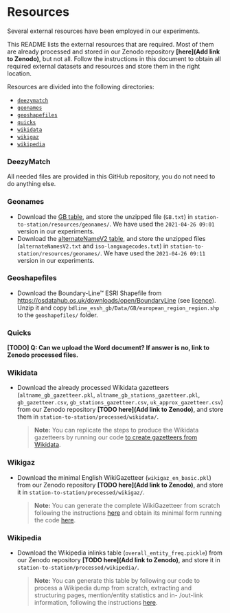 # Resources

Several external resources have been employed in our experiments.

This README lists the external resources that are required. Most of them are already processed and stored in our Zenodo repository **[here](Add link to Zenodo)**, but not all. Follow the instructions in this document to obtain all required external datasets and resources and store them in the right location.

Resources are divided into the following directories:
* [`deezymatch`](#deezymatch)
* [`geonames`](#geonames)
* [`geoshapefiles`](#geoshapefiles)
* [`quicks`](#quicks)
* [`wikidata`](#wikidata)
* [`wikigaz`](#wikigaz)
* [`wikipedia`](#wikipedia)

### DeezyMatch

All needed files are provided in this GitHub repository, you do not need to do anything else.

### Geonames

* Download the [GB table](http://download.geonames.org/export/dump/GB.zip), and store the unzipped file (`GB.txt`) in `station-to-station/resources/geonames/`. We have used the `2021-04-26 09:01` version in our experiments.
* Download the [alternateNameV2 table](http://download.geonames.org/export/dump/alternateNamesV2.zip), and store the unzipped files (`alternateNamesV2.txt` and `iso-languagecodes.txt`) in `station-to-station/resources/geonames/`. We have used the `2021-04-26 09:11` version in our experiments.

### Geoshapefiles

* Download the Boundary-Line™ ESRI Shapefile from https://osdatahub.os.uk/downloads/open/BoundaryLine (see [licence](http://www.nationalarchives.gov.uk/doc/open-government-licence/version/3/)). Unzip it and copy `bdline_essh_gb/Data/GB/european_region_region.shp` to the `geoshapefiles/` folder.

### Quicks

**[TODO] Q: Can we upload the Word document? If answer is no, link to Zenodo processed files.**

### Wikidata

* Download the already processed Wikidata gazetteers (`altname_gb_gazetteer.pkl`, `altname_gb_stations_gazetteer.pkl`, `gb_gazetteer.csv`, `gb_stations_gazetteer.csv`, `uk_approx_gazetteer.csv`) from our Zenodo repository **[TODO here](Add link to Zenodo)**, and store them in `station-to-station/processed/wikidata/`.
    > **Note:** You can replicate the steps to produce the Wikidata gazetteers by running our code [to create gazetteers from Wikidata](https://github.com/Living-with-machines/station-to-station/tree/dev/wikidata).

### Wikigaz

* Download the minimal English WikiGazetteer (`wikigaz_en_basic.pkl`) from our Zenodo repository **[TODO here](Add link to Zenodo)**, and store it in `station-to-station/processed/wikigaz/`.
    > **Note:** You can generate the complete WikiGazetteer from scratch following the instructions [here](https://github.com/Living-with-machines/lwm_GIR19_resolving_places/tree/dev/gazetteer_construction) and obtain its minimal form running the code [here](https://github.com/Living-with-machines/LwM_SIGSPATIAL2020_ToponymMatching/blob/master/processing/gazetteers/generate_wikigazetteers.ipynb).

### Wikipedia

* Download the Wikipedia inlinks table (`overall_entity_freq.pickle`) from our Zenodo repository **[TODO here](Add link to Zenodo)**, and store it in `station-to-station/processed/wikipedia/`.
    > **Note:** You can generate this table by following our code to process a Wikipedia dump from scratch, extracting and structuring pages, mention/entity statistics and in- /out-link information, following the instructions [here](https://github.com/fedenanni/Reimplementing-TagMe).
